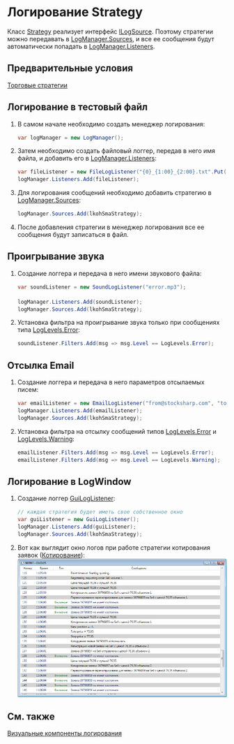 # Логирование Strategy

Класс [Strategy](xref:StockSharp.Algo.Strategies.Strategy) реализует интерфейс [ILogSource](xref:StockSharp.Logging.ILogSource). Поэтому стратегии можно передавать в [LogManager.Sources](xref:StockSharp.Logging.LogManager.Sources), и все ее сообщения будут автоматически попадать в [LogManager.Listeners](xref:StockSharp.Logging.LogManager.Listeners). 

## Предварительные условия

[Торговые стратегии](../strategies.md)

## Логирование в тестовый файл

1. В самом начале необходимо создать менеджер логирования: 

   ```cs
   var logManager = new LogManager();
   ```
2. Затем необходимо создать файловый логгер, передав в него имя файла, и добавить его в [LogManager.Listeners](xref:StockSharp.Logging.LogManager.Listeners): 

   ```cs
   var fileListener = new FileLogListener("{0}_{1:00}_{2:00}.txt".Put(DateTime.Now.Year, DateTime.Now.Month, DateTime.Now.Day));
   logManager.Listeners.Add(fileListener);
   ```
3. Для логирования сообщений необходимо добавить стратегию в [LogManager.Sources](xref:StockSharp.Logging.LogManager.Sources): 

   ```cs
   logManager.Sources.Add(lkohSmaStrategy);
   ```
4. После добавления стратегии в менеджер логирования все ее сообщения будут записаться в файл. 

## Проигрывание звука

1. Создание логгера и передача в него имени звукового файла: 

   ```cs
   var soundListener = new SoundLogListener("error.mp3");
   						
   logManager.Listeners.Add(soundListener);
   logManager.Sources.Add(lkohSmaStrategy);
   ```
2. Установка фильтра на проигрывание звука только при сообщениях типа [LogLevels.Error](xref:StockSharp.Logging.LogLevels.Error): 

   ```cs
   soundListener.Filters.Add(msg => msg.Level == LogLevels.Error);
   ```

## Отсылка Email

1. Создание логгера и передача в него параметров отсылаемых писем: 

   ```cs
   var emailListener = new EmailLogListener("from@stocksharp.com", "to@stocksharp.com");
   logManager.Listeners.Add(emailListener);
   logManager.Sources.Add(lkohSmaStrategy);
   ```
2. Установка фильтра на отсылку сообщений типов [LogLevels.Error](xref:StockSharp.Logging.LogLevels.Error) и [LogLevels.Warning](xref:StockSharp.Logging.LogLevels.Warning): 

   ```cs
   emailListener.Filters.Add(msg => msg.Level == LogLevels.Error);
   emailListener.Filters.Add(msg => msg.Level == LogLevels.Warning);
   ```

## Логирование в LogWindow

1. Создание логгер [GuiLogListener](xref:StockSharp.Xaml.GuiLogListener): 

   ```cs
   // каждая стратегия будет иметь свое собственное окно
   var guiListener = new GuiLogListener();
   logManager.Listeners.Add(guiListener);
   logManager.Sources.Add(lkohSmaStrategy);
   ```
2. Вот как выглядит окно логов при работе стратегии котирования заявок ([Котирование](../strategies/quoting.md)): ![strategylogging](../../../images/strategy_logging.png)

## См. также

[Визуальные компоненты логирования](../graphical_user_interface/logging.md)
